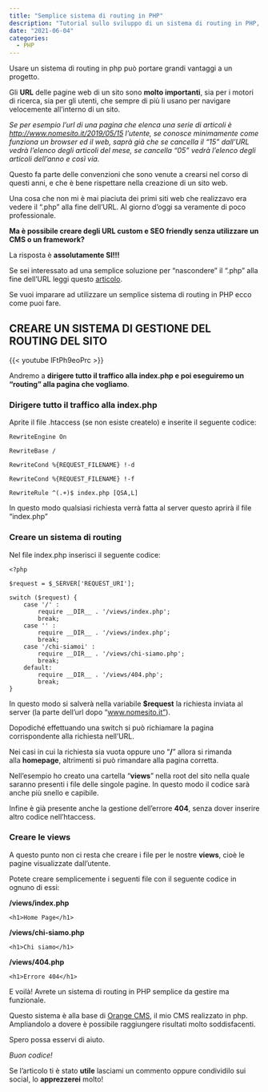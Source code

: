 ```yaml
---
title: "Semplice sistema di routing in PHP"
description: "Tutorial sullo sviluppo di un sistema di routing in PHP, il metodo più semplice possibile."
date: "2021-06-04"
categories:
  - PHP
---
```


Usare un sistema di routing in php può portare grandi vantaggi a un progetto.

Gli **URL** delle pagine web di un sito sono **molto importanti**, sia per i motori di ricerca, sia per gli utenti, che sempre di più li usano per navigare velocemente all’interno di un sito.

_Se per esempio l’url di una pagina che elenca una serie di articoli è http://www.nomesito.it/2019/05/15 l’utente, se conosce minimamente come funziona un browser ed il web, saprà già che se cancella il “15” dall’URL vedrà l’elenco degli articoli del mese, se cancella “05” vedrà l’elenco degli articoli dell’anno e così via._

Questo fa parte delle convenzioni che sono venute a crearsi nel corso di questi anni, e che è bene rispettare nella creazione di un sito web.

Una cosa che non mi è mai piaciuta dei primi siti web che realizzavo era vedere il “.php” alla fine dell’URL. Al giorno d’oggi sa veramente di poco professionale.

**Ma è possibile creare degli URL custom e SEO friendly senza utilizzare un CMS o un framework?**

La risposta è **assolutamente SI!!!**

Se sei interessato ad una semplice soluzione per “nascondere” il “.php” alla fine dell’URL leggi questo [articolo](/blog/nascondere-lestensione-alla-fine-dellurl/).

Se vuoi imparare ad utilizzare un semplice sistema di routing in PHP ecco come puoi fare.

## CREARE UN SISTEMA DI GESTIONE DEL ROUTING DEL SITO


{{< youtube lFtPh9eoPrc >}}

Andremo a **dirigere tutto il traffico alla index.php e poi eseguiremo un “routing” alla pagina che vogliamo**.

### Dirigere tutto il traffico alla index.php

Aprite il file .htaccess (se non esiste createlo) e inserite il seguente codice:

```
RewriteEngine On

RewriteBase /

RewriteCond %{REQUEST_FILENAME} !-d

RewriteCond %{REQUEST_FILENAME} !-f

RewriteRule ^(.+)$ index.php [QSA,L]
```

In questo modo qualsiasi richiesta verrà fatta al server questo aprirà il file “index.php”

### Creare un sistema di routing

Nel file index.php inserisci il seguente codice:

```
<?php

$request = $_SERVER['REQUEST_URI'];

switch ($request) {
    case '/' :
        require __DIR__ . '/views/index.php';
        break;
    case '' :
        require __DIR__ . '/views/index.php';
        break;
    case '/chi-siamoi' :
        require __DIR__ . '/views/chi-siamo.php';
        break;
    default:
        require __DIR__ . '/views/404.php';
        break;
}
```

In questo modo si salverà nella variabile **$request** la richiesta inviata al server (la parte dell’url dopo “www.nomesito.it”).

Dopodiché effettuando una switch si può richiamare la pagina corrispondente alla richiesta nell’URL. 

Nei casi in cui la richiesta sia vuota oppure uno “**/**” allora si rimanda alla **homepage**, altrimenti si può rimandare alla pagina corretta.

Nell’esempio ho creato una cartella “**views**” nella root del sito nella quale saranno presenti i file delle singole pagine. In questo modo il codice sarà anche più snello e capibile.

Infine è già presente anche la gestione dell’errore **404**, senza dover inserire altro codice nell’htaccess.

### Creare le views

A questo punto non ci resta che creare i file per le nostre **views**, cioè le pagine visualizzate dall’utente.

Potete creare semplicemente i seguenti file con il seguente codice in ognuno di essi:

**/views/index.php**

```
<h1>Home Page</h1>
```

**/views/chi-siamo.php**

```
<h1>Chi siamo</h1>
```

**/views/404.php**

```
<h1>Errore 404</h1>
```

E voilà! Avrete un sistema di routing in PHP semplice da gestire ma funzionale.

Questo sistema è alla base di [Orange CMS](https://orange.albydev.net/), il mio CMS realizzato in php. Ampliandolo a dovere è possibile raggiungere risultati molto soddisfacenti.

Spero possa esservi di aiuto.

_Buon codice!_

Se l’articolo ti è stato **utile** lasciami un commento oppure condividilo sui social, lo **apprezzerei** molto!

